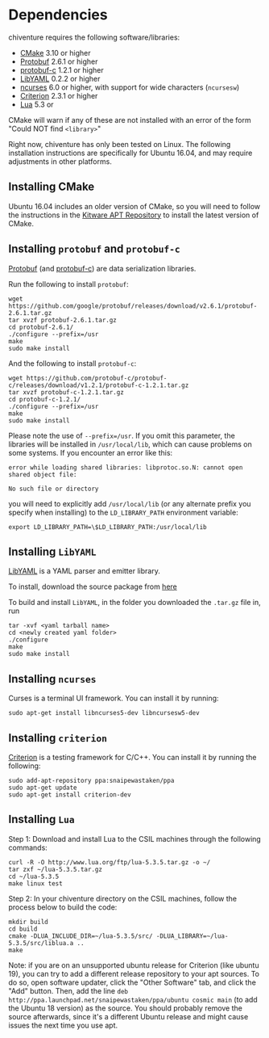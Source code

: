 # Dependencies

chiventure requires the following software/libraries:

- [CMake](https://cmake.org) 3.10 or higher
- [Protobuf](https://github.com/google/protobuf) 2.6.1 or higher
- [protobuf-c](https://github.com/protobuf-c/protobuf-c) 1.2.1 or higher
- [LibYAML](https://pyyaml.org/wiki/LibYAML) 0.2.2 or higher
- [ncurses](https://invisible-island.net/ncurses/announce.html) 6.0 or higher, with support for wide characters (`ncursesw`)
- [Criterion](https://github.com/Snaipe/Criterion) 2.3.1 or higher
- [Lua](https://www.lua.org/) 5.3 or 

CMake will warn if any of these are not installed with an error of the form "Could NOT find `<library>`"

Right now, chiventure has only been tested on Linux. The following installation instructions are specifically for Ubuntu 16.04, and may require adjustments in other platforms.

## Installing CMake

Ubuntu 16.04 includes an older version of CMake, so you will need to follow the instructions in the [Kitware APT Repository](https://apt.kitware.com/) to install the latest version of CMake.

## Installing `protobuf` and `protobuf-c`

[Protobuf](https://github.com/google/protobuf) (and [protobuf-c](https://github.com/protobuf-c/protobuf-c)) are data serialization libraries.

Run the following to install `protobuf`:
```
wget https://github.com/google/protobuf/releases/download/v2.6.1/protobuf-2.6.1.tar.gz
tar xvzf protobuf-2.6.1.tar.gz
cd protobuf-2.6.1/
./configure --prefix=/usr
make
sudo make install
```

And the following to install `protobuf-c`:
```
wget https://github.com/protobuf-c/protobuf-c/releases/download/v1.2.1/protobuf-c-1.2.1.tar.gz
tar xvzf protobuf-c-1.2.1.tar.gz
cd protobuf-c-1.2.1/
./configure --prefix=/usr
make
sudo make install
```

Please note the use of `--prefix=/usr`. If you omit this parameter, the libraries will be installed in `/usr/local/lib`, which can cause problems on some systems. If you encounter an error like this:
```
error while loading shared libraries: libprotoc.so.N: cannot open shared object file:
                                                                       No such file or directory
```

you will need to explicitly add `/usr/local/lib` (or any alternate prefix you specify when installing) to the `LD_LIBRARY_PATH` environment variable:
```
export LD_LIBRARY_PATH=\$LD_LIBRARY_PATH:/usr/local/lib
```

## Installing `LibYAML` 

[LibYAML](https://pyyaml.org/wiki/LibYAML) is a YAML parser and emitter library.

To install, download the source package from [here](http://pyyaml.org/download/libyaml/yaml-0.2.2.tar.gz)

To build and install `LibYAML`, in the folder you downloaded the `.tar.gz` file in, run
```
tar -xvf <yaml tarball name>
cd <newly created yaml folder>
./configure
make
sudo make install
```

## Installing `ncurses`

Curses is a terminal UI framework. You can install it by running:
```
sudo apt-get install libncurses5-dev libncursesw5-dev
```

## Installing `criterion`

[Criterion](https://github.com/Snaipe/Criterion) is a testing framework for C/C++. You can install it by running the following:
```
sudo add-apt-repository ppa:snaipewastaken/ppa
sudo apt-get update
sudo apt-get install criterion-dev
```

## Installing `Lua` 

Step 1: Download and install Lua to the CSIL machines through the following commands:
```
curl -R -O http://www.lua.org/ftp/lua-5.3.5.tar.gz -o ~/
tar zxf ~/lua-5.3.5.tar.gz
cd ~/lua-5.3.5
make linux test
```
Step 2: In your chiventure directory on the CSIL machines, follow the process below to build the code:
```
mkdir build
cd build
cmake -DLUA_INCLUDE_DIR=~/lua-5.3.5/src/ -DLUA_LIBRARY=~/lua-5.3.5/src/liblua.a ..
make
```
Note: if you are on an unsupported ubuntu release for Criterion (like ubuntu 19), you can try to add a different release repository to your apt sources. To do so, open software updater, click the "Other Software" tab, and click the "Add" button. Then, add the line `deb http://ppa.launchpad.net/snaipewastaken/ppa/ubuntu cosmic main` (to add the Ubuntu 18 version) as the source. You should probably remove the source afterwards, since it's a different Ubuntu release and might cause issues the next time you use apt.
